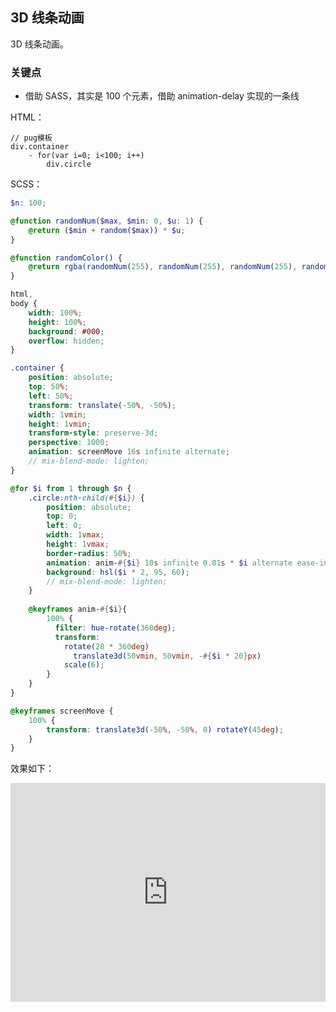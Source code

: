 ## 3D 线条动画

3D 线条动画。

### 关键点

+ 借助 SASS，其实是 100 个元素，借助 animation-delay 实现的一条线

HTML：

```pug
// pug模板
div.container
    - for(var i=0; i<100; i++)
        div.circle
```

SCSS：
```scss
$n: 100;

@function randomNum($max, $min: 0, $u: 1) {
	@return ($min + random($max)) * $u;
}

@function randomColor() {
    @return rgba(randomNum(255), randomNum(255), randomNum(255), randomNum(100)/100);
}

html,
body {
    width: 100%;
    height: 100%;
    background: #000;
    overflow: hidden;
}

.container {
    position: absolute;
    top: 50%;
    left: 50%;
    transform: translate(-50%, -50%);
    width: 1vmin;
    height: 1vmin;
    transform-style: preserve-3d;
    perspective: 1000;
    animation: screenMove 16s infinite alternate;
    // mix-blend-mode: lighten;
}

@for $i from 1 through $n { 
    .circle:nth-child(#{$i}) {
        position: absolute;
        top: 0;
        left: 0;
        width: 1vmax;
        height: 1vmax;
        border-radius: 50%;
        animation: anim-#{$i} 10s infinite 0.01s * $i alternate ease-in-out;
        background: hsl($i * 2, 95, 60);
        // mix-blend-mode: lighten;
    }
    
    @keyframes anim-#{$i}{
        100% {
          filter: hue-rotate(360deg);
          transform: 
            rotate(28 * 360deg) 
              translate3d(50vmin, 50vmin, -#{$i * 20}px)
            scale(6);
        }
    }
}

@keyframes screenMove {
    100% {
        transform: translate3d(-50%, -50%, 0) rotateY(45deg);
    }
}
```

效果如下：

<iframe height="350" style="width: 100%;" scrolling="no" title="CSS线条动画" src="https://codepen.io/Chokcoco/embed/XogwvV?height=350&theme-id=default&default-tab=result" frameborder="no" allowtransparency="true" allowfullscreen="true">
  See the Pen <a href='https://codepen.io/Chokcoco/pen/XogwvV'>CSS线条动画</a> by Chokcoco
  (<a href='https://codepen.io/Chokcoco'>@Chokcoco</a>) on <a href='https://codepen.io'>CodePen</a>.
</iframe>